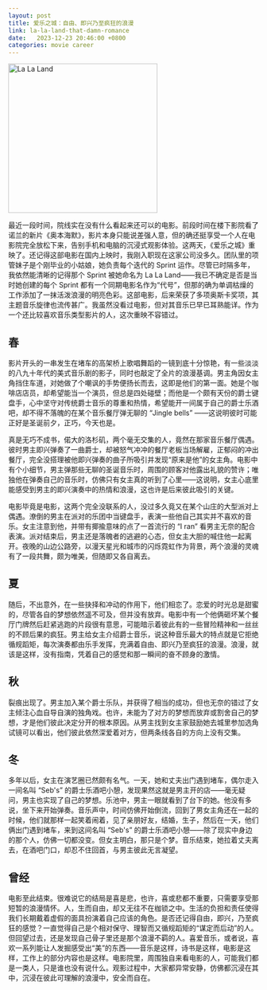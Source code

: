 ```yaml
---
layout: post
title: 爱乐之城：自由、即兴乃至疯狂的浪漫
link: la-la-land-that-damn-romance
date:   2023-12-23 20:46:00 +0800
categories: movie career
---
```


<img src="https://img3.doubanio.com/view/photo/l/public/p2430004473.webp" width="300" alt="La La Land" referrerpolicy="no-referrer"/>

最近一段时间，院线实在没有什么看起来还可以的电影。前段时间在楼下影院看了诺兰的新片《奥本海默》，影片本身只能说差强人意，但的确还挺享受一个人在电影院完全放松下来，告别手机和电脑的沉浸式观影体验。这两天，《爱乐之城》重映了。还记得这部电影在国内上映时，我刚入职现在这家公司没多久。团队里的项管妹子是个刚毕业的小姑娘，她负责每个迭代的 Sprint 运作。尽管已时隔多年，我依然能清晰的记得那个 Sprint 被她命名为 La La Land——我已不确定是否是当时她创建的每个 Sprint 都有一个同期电影名作为“代号”，但那的确为单调枯燥的工作添加了一抹活泼浪漫的明亮色彩。这部电影，后来荣获了多项奥斯卡奖项，其主题音乐旋律也流传甚广。我虽然没看过电影，但对其音乐已早已耳熟能详。作为一个还比较喜欢音乐类型影片的人，这次重映不容错过。

## 春

影片开头的一串发生在堵车的高架桥上歌唱舞蹈的一镜到底十分惊艳，有一些淡淡的八九十年代的美式音乐剧的影子，同时也敲定了全片的浪漫基调。男主角因女主角挡住车道，对她做了个嘲讽的手势便扬长而去，这即是他们的第一面。她是个咖啡店店员，却希望能当一个演员，但总是四处碰壁；而他是一个颇有天份的爵士键盘手，心中坚守对传统爵士音乐的尊重和热情，希望能开一间属于自己的爵士乐酒吧，却不得不落魄的在某个音乐餐厅弹无聊的 “Jingle bells” ——这说明彼时可能正好是圣诞前夕，正巧，今天也是。

真是无巧不成书，偌大的洛杉矶，两个毫无交集的人，竟然在那家音乐餐厅偶遇。彼时男主即兴弹奏了一曲爵士，却被怒气冲冲的餐厅老板当场解雇，正郁闷的冲出餐厅，完全没搭理被他即兴弹奏的曲子所吸引并发现“原来是他”的女主角。电影中有个小细节，男主弹那些无聊的圣诞音乐时，周围的顾客对他露出礼貌的赞许；唯独他在弹奏自己的音乐时，仿佛只有女主真的听到了心里——这说明，女主心底里能感受到男主的即兴演奏中的热情和浪漫，这也许是后来彼此吸引的关键。

电影毕竟是电影，这两个完全没联系的人，没过多久竟又在某个山庄的大型派对上偶遇。潦倒的男主在派对的乐团中当键盘手，表演一些他自己其实并不喜欢的音乐。女主注意到他，并带有揶揄意味的点了一首流行的 “I ran” 看男主无奈的配合表演。派对结束后，男主还是落魄者的逃避的心态，但女主大胆的喊住他一起离开。夜晚的山边公路旁，以漫天星光和城市的闪烁霓虹作为背景，两个浪漫的灵魂有了一段共舞，颇为唯美，但随即又各自离去。

## 夏

随后，不出意外，在一些抉择和冲动的作用下，他们相恋了。恋爱的时光总是甜蜜的，尽管各自的梦想依然遥不可及，但并没有放弃。电影中有一个他俩砸坏某个餐厅门牌然后赶紧逃跑的片段很有意思，可能暗示着彼此有的一些冒险精神和一丝丝的不顾后果的疯狂。男主给女主介绍爵士音乐，说这种音乐最大的特点就是它拒绝循规蹈矩，每次演奏都由乐手发挥，充满着自由、即兴乃至疯狂的浪漫。浪漫，就该是这样，没有指南，凭着自己的感觉和那一瞬间的奋不顾身的激情。

## 秋

裂痕出现了。男主加入某个爵士乐队，并获得了相当的成功，但也无奈的错过了女主倾注心血自导自演的独角戏。也许，未能为了对方的梦想而放弃或割舍自己的梦想，才是他们彼此决定分开的根本原因。从男主找到女主家鼓励她去城里参加选角试镜可以看出，他们彼此依然深爱着对方，但两条线各自的方向上没有交集。

## 冬

多年以后，女主在演艺圈已然颇有名气。一天，她和丈夫出门遇到堵车，偶尔走入一间名叫 “Seb's” 的爵士乐酒吧小憩，发现果然这就是男主开的店——毫无疑问，男主也实现了自己的梦想。乐池中，男主一眼就看到了台下的她。他没有多说，坐下来开始弹奏。音乐声中，时间仿佛开始倒流，回到了男女主角还在一起的时候，他们就那样一起笑着闹着，见了亲朋好友，结婚，生子，然后在一天，他们俩出门遇到堵车，来到这间名叫 “Seb's” 的爵士乐酒吧小憩——除了现实中身边的那个人，仿佛一切都没变。但女主明白，那只是个梦。音乐结束，她拉着丈夫离去，在酒吧门口，却忍不住回首，与男主彼此无言凝望。

## 曾经

电影至此结束。很难说它的结局是喜是悲，也许，喜或悲都不重要，只需要享受那短暂的浪漫情怀。人，生而自由，却又无往不在枷锁之中。生活的负担和责任使得我们长期戴着虚假的面具扮演着自己应该的角色。是否还记得自由，即兴，乃至疯狂的感觉？一直觉得自己是个相对保守、理智而又循规蹈矩的“谋定而后动”的人。但回望过去，还是发现自己骨子里还是那个浪漫不羁的人。喜爱音乐，或者说，喜欢一系列能让人发掘感受出“美”的东西——音乐是这样，诗书是这样，电影是这样，工作上的部分内容也是这样。电影院里，周围独自来看电影的人，可能我们都是一类人，只是谁也没有说什么。观影过程中，大家都异常安静，仿佛都沉浸在其中，沉浸在彼此可理解的浪漫中，安全而自在。
